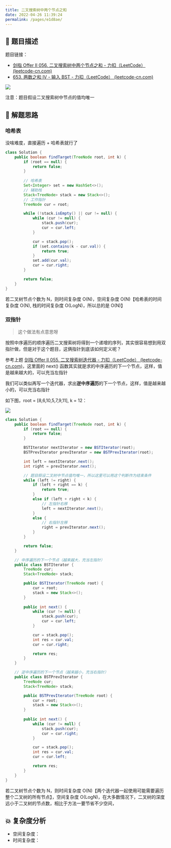 ```yaml
---
title: 二叉搜索树中两个节点之和
date: 2022-04-26 11:39:24
permalink: /pages/e1d8ae/
---
```

## 📃 题目描述

题目链接：

- [剑指 Offer II 056. 二叉搜索树中两个节点之和 - 力扣（LeetCode） (leetcode-cn.com)](https://leetcode-cn.com/problems/opLdQZ/)
- [653. 两数之和 IV - 输入 BST - 力扣（LeetCode） (leetcode-cn.com)](https://leetcode-cn.com/problems/two-sum-iv-input-is-a-bst/)

![](https://cs-wiki.oss-cn-shanghai.aliyuncs.com/img/20220426114025.png)

注意：题目假设二叉搜索树中节点的值均唯一

## 🔔 解题思路

### 哈希表

没啥难度，直接遍历 + 哈希表就行了


```java
class Solution {
    public boolean findTarget(TreeNode root, int k) {
        if (root == null) {
            return false;
        }
        
        // 哈希表
        Set<Integer> set = new HashSet<>();
        // 辅助栈
        Stack<TreeNode> stack = new Stack<>();
        // 工作指针
        TreeNode cur = root;

        while (!stack.isEmpty() || cur != null) {
            while (cur != null) {
                stack.push(cur);
                cur = cur.left;
            }

            cur = stack.pop();
            if (set.contains(k - cur.val)) {
                return true;
            }
            set.add(cur.val);
            cur = cur.right;
        }

        return false;
    }
}
```

若二叉树节点个数为 N，则时间复杂度 O(N)，空间复杂度 O(N)【哈希表的时间复杂度 O(N), 栈的时间复杂度 O(LogN)，所以总的是 O(N)】

### 双指针

> 这个做法有点意思呀

按照中序遍历的顺序遍历二叉搜索树将得到一个递增的序列，其实很容易想到用双指针做，但是对于这个题目，这俩指针到底该如何定义呢？

参考上题 [剑指 Offer II 055. 二叉搜索树迭代器 - 力扣（LeetCode） (leetcode-cn.com)](https://leetcode-cn.com/problems/kTOapQ/)，这里面的 next() 函数其实就是求的中序遍历的下一个节点，这样，值是越来越大的，可以充当左指针

我们可以类似再写一个迭代器，求出**逆中序遍历**的下一个节点，这样，值是越来越小的，可以充当右指针

如下图，root = [8,6,10,5,7,9,11], k = 12：

![](https://cs-wiki.oss-cn-shanghai.aliyuncs.com/img/20220606121337.png)

```java
class Solution {
    public boolean findTarget(TreeNode root, int k) {
        if (root == null) {
            return false;
        }

        BSTIterator nextIterator = new BSTIterator(root);
        BSTPrevIterator prevIterator = new BSTPrevIterator(root);

        int left = nextIterator.next();
        int right = prevIterator.next();

        // 题目假设二叉树中节点值均唯一，所以这里可以用这个判断作为结束条件
        while (left != right) {
            if (left + right == k) {
                return true;
            }
            else if (left + right < k) {
                // 左指针右移
                left = nextIterator.next();
            }
            else {
                // 右指针左移
                right = prevIterator.next();
            }
        }

        return false;
    }

    // 中序遍历的下一个节点（越来越大，充当左指针）
    public class BSTIterator {
        TreeNode cur;
        Stack<TreeNode> stack;

        public BSTIterator(TreeNode root) {
            cur = root;
            stack = new Stack<>();
        }
        
        public int next() {
            while (cur != null) {
                stack.push(cur);
                cur = cur.left;
            }

            cur = stack.pop();
            int res = cur.val;
            cur = cur.right;

            return res;
        }
    }

    // 逆中序遍历的下一个节点（越来越小，充当右指针）
    public class BSTPrevIterator {
        TreeNode cur;
        Stack<TreeNode> stack;

        public BSTPrevIterator(TreeNode root) {
            cur = root;
            stack = new Stack<>();
        }
        
        public int next() {
            while (cur != null) {
                stack.push(cur);
                cur = cur.right;
            }

            cur = stack.pop();
            int res = cur.val;
            cur = cur.left;

            return res;
        }
    }
}
```

若二叉树节点个数为 N，则时间复杂度 O(N)【两个迭代器一起使用可能需要遍历整个二叉树的所有节点】，空间复杂度 O(LogN)，在大多数情况下，二叉树的深度远小于二叉树的节点数，相比于方法一要节省不少空间，

## 💥 复杂度分析

- 空间复杂度：
- 时间复杂度：

